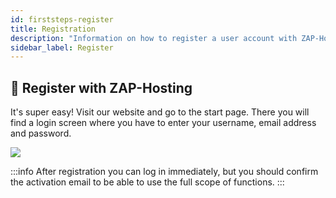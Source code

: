 ```yaml
---
id: firststeps-register
title: Registration
description: "Information on how to register a user account with ZAP-Hosting"
sidebar_label: Register
---
```


## 🔐 Register with ZAP-Hosting
It's super easy! Visit our website and go to the start page. There you will find a login screen where you have to enter your username, email address and password.

![](https://screensaver01.zap-hosting.com/index.php/s/bLBnpoAWESigiK7/preview)

:::info
After registration you can log in immediately, but you should confirm the activation email to be able to use the full scope of functions.
:::
